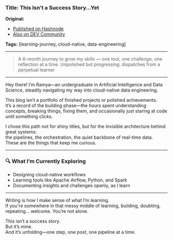 ### **Title:** This Isn’t a Success Story…Yet 

**Original:**
  - [Published on Hashnode](https://ramyakaruturi.hashnode.dev/this-isnt-a-success-storyyet)
  - [Also on DEV Community](https://dev.to/ramyakaruturi/this-isnt-a-success-storyyet-44a6)

**Tags:** [learning-journey, cloud-native, data-engineering]

---

> A 6-month journey to grow my skills — one tool, one challenge, one reflection at a time.
Unpolished but progressing: dispatches from a perpetual learner

---
Hey there! I’m Ramya—an undergraduate in Artificial Intelligence and Data Science, steadily navigating my way into cloud-native data engineering.

This blog isn’t a portfolio of finished projects or polished achievements.  
It’s a record of the building phase—the hours spent understanding concepts, breaking things, fixing them, and occasionally just staring at code until something clicks.

I chose this path not for shiny titles, but for the invisible architecture behind great systems:  
the pipelines, the orchestration, the quiet backbone of real-time data.  
These are the things that keep me curious.

---

### 🔍 What I’m Currently Exploring

- Designing cloud-native workflows  
- Learning tools like Apache Airflow, Python, and Spark  
- Documenting insights and challenges openly, as I learn  

---

Writing is how I make sense of what I’m learning.  
If you're somewhere in that messy middle of learning, building, doubting, repeating… welcome. You’re not alone.

This isn’t a success story.  
But it’s mine.  
And it’s unfolding—one step, one post, one pipeline at a time.
